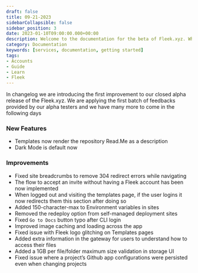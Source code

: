 ```yaml
---
draft: false
title: 09-21-2023
sidebarCollapsible: false
sidebar_position: 3
date: 2023-01-10T09:00:00.000+00:00
description: Welcome to the documentation for the beta of Fleek.xyz. Whether you are an expert or an absolute beginner, you'll find your answers here.
category: Documentation
keywords: [services, documentation, getting started]
tags:
- Accounts
- Guide
- Learn
- Fleek
---
```


In changelog we are introducing the first improvement to our closed alpha release of the Fleek.xyz. We are applying the first batch of feedbacks provided by our alpha testers and we have many more to come in the following days

### New Features

- Templates now render the repository Read.Me as a description
- Dark Mode is default now

### Improvements

- Fixed site breadcrumbs to remove 304 redirect errors while navigating
- The flow to accept an invite without having a Fleek account has been now implemented
- When logged out and visiting the templates page, if the user logins it now redirects them this section after doing so
- Added 150-character-max to Environment variables in sites
- Removed the redeploy option from self-managed deployment sites
- Fixed `Go to Docs` button typo after CLI login
- Improved image caching and loading across the app
- Fixed issue with Fleek logo glitching on Templates pages
- Added extra information in the gateway for users to understand how to access their files
- Added a 1GB per file/folder maximum size validation in storage UI
- Fixed issue where a project’s Github app configurations were persisted even when changing projects
